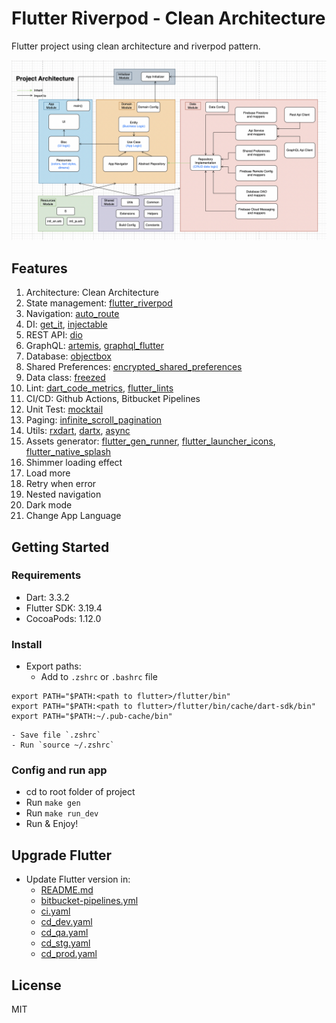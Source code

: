 # Flutter Riverpod - Clean Architecture

Flutter project using clean architecture and riverpod pattern.

![Architecture](config/project_architecture.png?raw=true)

## Features

1. Architecture: Clean Architecture
1. State management: [flutter_riverpod](https://pub.dev/packages/flutter_riverpod)
1. Navigation: [auto_route](https://pub.dev/packages/auto_route)
1. DI: [get_it](https://pub.dev/packages/get_it), [injectable](https://pub.dev/packages/injectable)
1. REST API: [dio](https://pub.dev/packages/dio)
1. GraphQL: [artemis](https://pub.dev/packages/artemis), [graphql_flutter](https://pub.dev/packages/graphql_flutter)
1. Database: [objectbox](https://pub.dev/packages/objectbox)
1. Shared Preferences: [encrypted_shared_preferences](https://pub.dev/packages/encrypted_shared_preferences)
1. Data class: [freezed](https://pub.dev/packages/freezed)
1. Lint: [dart_code_metrics](https://pub.dev/packages/dart_code_metrics), [flutter_lints](https://pub.dev/packages/flutter_lints)
1. CI/CD: Github Actions, Bitbucket Pipelines
1. Unit Test: [mocktail](https://pub.dev/packages/mocktail)
1. Paging: [infinite_scroll_pagination](https://pub.dev/packages/infinite_scroll_pagination)
1. Utils: [rxdart](https://pub.dev/packages/rxdart), [dartx](https://pub.dev/packages/dartx), [async](https://pub.dev/packages/async)
1. Assets generator: [flutter_gen_runner](https://pub.dev/packages/flutter_gen_runner), [flutter_launcher_icons](https://pub.dev/packages/flutter_launcher_icons), [flutter_native_splash](https://pub.dev/packages/flutter_native_splash)
1. Shimmer loading effect
1. Load more
1. Retry when error
1. Nested navigation
1. Dark mode
1. Change App Language

## Getting Started

### Requirements

- Dart: 3.3.2
- Flutter SDK: 3.19.4
- CocoaPods: 1.12.0

### Install

- Export paths:
  - Add to `.zshrc` or `.bashrc` file

```
export PATH="$PATH:<path to flutter>/flutter/bin"
export PATH="$PATH:<path to flutter>/flutter/bin/cache/dart-sdk/bin"
export PATH="$PATH:~/.pub-cache/bin"
```

    - Save file `.zshrc`
    - Run `source ~/.zshrc`

### Config and run app

- cd to root folder of project
- Run `make gen`
- Run `make run_dev`
- Run & Enjoy!

## Upgrade Flutter

- Update Flutter version in:
  - [README.md](#requirements)
  - [bitbucket-pipelines.yml](bitbucket-pipelines.yml)
  - [ci.yaml](.github/workflows/ci.yaml)
  - [cd_dev.yaml](.github/workflows/cd_dev.yaml)
  - [cd_qa.yaml](.github/workflows/cd_qa.yaml)
  - [cd_stg.yaml](.github/workflows/cd_stg.yaml)
  - [cd_prod.yaml](.github/workflows/cd_prod.yaml)

## License

MIT
